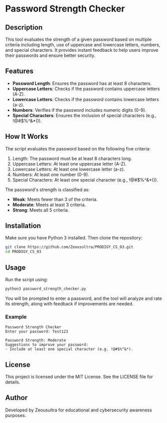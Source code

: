# Password Strength Checker

## Description
This tool evaluates the strength of a given password based on multiple criteria including length, use of uppercase and lowercase letters, numbers, and special characters. It provides instant feedback to help users improve their passwords and ensure better security.

## Features
- **Password Length**: Ensures the password has at least 8 characters.
- **Uppercase Letters**: Checks if the password contains uppercase letters (A-Z).
- **Lowercase Letters**: Checks if the password contains lowercase letters (a-z).
- **Numbers**: Verifies if the password includes numeric digits (0-9).
- **Special Characters**: Ensures the inclusion of special characters (e.g., !@#$%^&*()).

## How It Works
The script evaluates the password based on the following five criteria:

1. Length: The password must be at least 8 characters long.
2. Uppercase Letters: At least one uppercase letter (A-Z).
3. Lowercase Letters: At least one lowercase letter (a-z).
4. Numbers: At least one number (0-9).
5. Special Characters: At least one special character (e.g., !@#$%^&*()).

The password's strength is classified as:
- **Weak**: Meets fewer than 3 of the criteria.
- **Moderate**: Meets at least 3 criteria.
- **Strong**: Meets all 5 criteria.

## Installation
Make sure you have Python 3 installed. Then clone the repository:

```bash
git clone https://github.com/Zeousultra/PRODIGY_CS_03.git
cd PRODIGY_CS_03
```

## Usage
Run the script using:

```bash
python3 password_strength_checker.py
```

You will be prompted to enter a password, and the tool will analyze and rate its strength, along with feedback if improvements are needed.

### Example
```
Password Strength Checker
Enter your password: Test123

Password Strength: Moderate
Suggestions to improve your password:
- Include at least one special character (e.g. !@#$%^&*).
```

## License
This project is licensed under the MIT License. See the LICENSE file for details.

## Author
Developed by Zeousultra for educational and cybersecurity awareness purposes.

